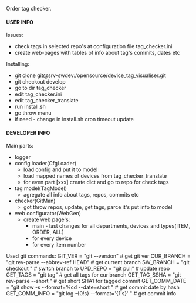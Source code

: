 Order tag checker.

#### USER INFO ####
Issues:
- check tags in selected repo's at configuration file tag_checker.ini
- create web-pages with tables of info about tag's commits, dates etc


Installing:
- git clone git@srv-swdev:/opensource/device_tag_visualiser.git
- git checkout develop
- go to dir tag_checker
- edit tag_checker.ini
- edit tag_checker_translate
- run install.sh
- go throw menu
- if need - change in install.sh cron timeout update

#### DEVELOPER INFO ####
Main parts:
- logger
- config loader(CfgLoader)
    - load config and put it to model
    - load mapped names of devices from tag_checker_translate
    - for even part [xxx] create dict and go to repo for check tags
- tag model(TagModel)
    - agregate all info about tags, repos, commits etc
- checker(GitMan)
    - got throw repos, update, get tags, parce it's put info to model
- web configurator(WebGen)
    - create web page's:
        - main - last changes for all departments, devices and types(ITEM, ORDER, ALL)
        - for every device
        - for every item number

Used git commands:
GIT_VER         = "git --version"                           # get git ver
CUR_BRANCH      = "git rev-parse --abbrev-ref HEAD"         # get current branch
SW_BRANCH       = "git checkout "                           # switch branch to
UPD_REPO        = "git pull"                                # update repo
GET_TAGS        = "git tag"                                 # get all tags for cur branch
GET_TAG_SSHA    = "git rev-parse --short "                  # get short SHA1 for tagged commit
GET_COMM_DATE   = "git show -s --format=%cd --date=short "  # get commit date by hash
GET_COMM_INFO   = "git log -{0!s} --format='{1!s}' "        # get commit info